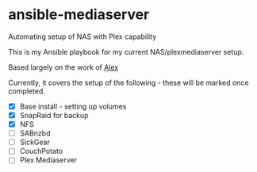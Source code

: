 # ansible-mediaserver
Automating setup of NAS with Plex capability

This is my Ansible playbook for my current NAS/plexmediaserver setup.

Based largely on the work of [Alex](https://github.com/IronicBadger/)

Currently, it covers the setup of the following - these will be marked once completed.

- [X] Base install - setting up volumes
- [X] SnapRaid for backup
- [X] NFS
- [ ] SABnzbd
- [ ] SickGear
- [ ] CouchPotato
- [ ] Plex Mediaserver